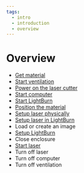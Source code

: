 ```yaml
---
tags:
  - intro
  - introduction
  - overview
---
```


# Overview

- [Get material](get_material.md)
- [Start ventilation](start_ventilation.md)
- [Power on the laser cutter](power_on_laser_cutter.md)
- [Start computer](start_computer.md)
- [Start LightBurn](start_lightburn.md)
- [Position the material](position_material.md)
- [Setup laser physically](setup_laser_physically.md)
- [Setup laser in LightBurn](setup_laser_in_lightburn.md)
- Load or create an image
- [Setup LightBurn](setup_lightburn.md)
- Close enclosure
- [Start laser](start_laser.md)
- Turn off laser
- Turn off computer
- Turn off ventilation
